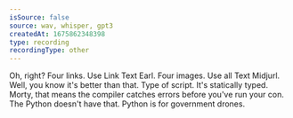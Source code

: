 ```yaml
---
isSource: false
source: wav, whisper, gpt3
createdAt: 1675862348398
type: recording
recordingType: other
---
```



Oh, right? 
Four links. Use Link Text Earl.
Four images. Use all Text Midjurl. 
Well, you know it's better than that. Type of script. It's statically typed. 
Morty, that means the compiler catches errors before you've run your con. 
The Python doesn't have that. Python is for government drones.